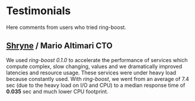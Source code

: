 # Testimonials

Here comments from users who tried ring-boost.

## [Shryne](http://www.shryne.com) / Mario Altimari CTO

We used *ring-boost 0.1.0* to accelerate the performance of services which compute complex, slow changing, values and we dramatically improved latencies and resource usage. 
These services were under heavy load because constantly used. With *ring-boost*, we went from an average of 7.4 sec (due to the heavy load on I/O and CPU) to a median response time of **0.035** sec and much lower CPU footprint.